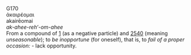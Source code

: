 <body>
  <p>G170<br>  ἀκαιρέομαι  <br> akairēomai  <br><i>ak-ahee-reh‘-om-ahee </i><br>From a compound of <a href="g0001.htm">1</a> (as a negative particle) and <a href="g2540.htm">2540</a> (meaning <i>unseasonable</i>); to <i>be</i> <i>inopportune</i> (for oneself), that is, to <i>fail</i> <i>of</i> <i>a</i> <i>proper</i> <i>occasion:</i> - lack opportunity.<br></p>
 </body>